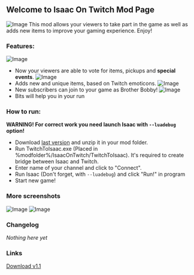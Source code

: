 ## Welcome to Isaac On Twitch Mod Page
![Image](https://vfstudio.github.io/IsaacOnTwitch/imgs/00.png)
This mod allows your viewers to take part in the game as well as adds new items to improve your gaming experience. Enjoy!


### Features:

![Image](https://vfstudio.github.io/IsaacOnTwitch/imgs/02.png)
- Now your viewers are able to vote for items, pickups and **special events**.
![Image](https://vfstudio.github.io/IsaacOnTwitch/imgs/03.png)
- Adds new and unique items, based on Twitch emoticons.
![Image](https://vfstudio.github.io/IsaacOnTwitch/imgs/04.png)
- New subscribers can join to your game as Brother Bobby!
![Image](https://vfstudio.github.io/IsaacOnTwitch/imgs/05.png)
- Bits will help you in your run



### How to run:
**WARNING! For correct work you need launch Isaac with `--luadebug` option!**

- Download [last version](https://vfstudio.github.io/IsaacOnTwitch/IsaacOnTwitch_v1.1.zip) and unzip it in your mod folder.
- Run TwitchToIsaac.exe (Placed in %modfolder%/IsaacOnTwitch/TwitchToIsaac). It's required to create bridge between Isaac and Twitch.
- Enter name of your channel and click to "Connect".
- Run Isaac (Don't forget, with `--luadebug`) and click "Run!" in program
- Start new game!

### More screenshots

![Image](https://vfstudio.github.io/IsaacOnTwitch/imgs/01.png)
![Image](https://vfstudio.github.io/IsaacOnTwitch/imgs/06.png)

### Changelog

_Nothing here yet_

### Links
[Download v1.1](https://vfstudio.github.io/IsaacOnTwitch/IsaacOnTwitch_v1.1.zip)
